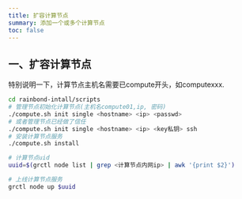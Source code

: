```yaml
---
title: 扩容计算节点
summary: 添加一个或多个计算节点
toc: false
---
```


## 一、扩容计算节点

特别说明一下，计算节点主机名需要已compute开头，如computexxx.

```bash
cd rainbond-intall/scripts
# 管理节点初始化计算节点(主机名compute01,ip, 密码)
./compute.sh init single <hostname> <ip> <passwd>
# 或者管理节点已经做了信任
./compute.sh init single <hostname> <ip> <key私钥> ssh
# 安装计算节点服务
./compute.sh install

# 计算节点uid
uuid=$(grctl node list | grep <计算节点内网ip> | awk '{print $2}')

# 上线计算节点服务
grctl node up $uuid
```